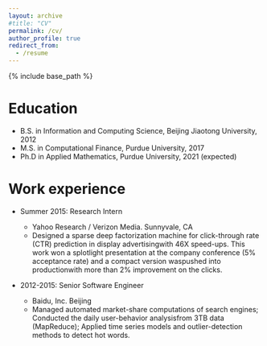 ```yaml
---
layout: archive
#title: "CV"
permalink: /cv/
author_profile: true
redirect_from:
  - /resume
---
```


{% include base_path %}

Education
======
* B.S. in Information and Computing Science, Beijing Jiaotong University, 2012
* M.S. in Computational Finance, Purdue University, 2017
* Ph.D in Applied Mathematics, Purdue University, 2021 (expected)

Work experience
======
* Summer 2015: Research Intern
  * Yahoo Research / Verizon Media. Sunnyvale, CA
  * Designed  a  sparse  deep  factorization  machine  for  click-through  rate  (CTR)  prediction  in  display  advertisingwith 46X speed-ups.  This work won a splotlight presentation at the company conference (5% acceptance rate) and a compact version waspushed into productionwith more than 2% improvement on the clicks.

* 2012-2015: Senior Software Engineer
  * Baidu, Inc. Beijing
  * Managed automated market-share computations of search engines; Conducted the daily user-behavior analysisfrom 3TB data (MapReduce); Applied time series models and outlier-detection methods to detect hot words.
  

